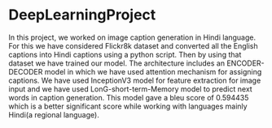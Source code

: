 # DeepLearningProject

In this project, we worked on image caption generation in Hindi language.
For this we have considered Flickr8k dataset and converted all the English captions into Hindi captions using a python script. Then by using that dataset we have trained our model.
The architecture includes an ENCODER-DECODER model in which we have used attention mechanism for assigning captions.
We have used InceptionV3 model for feature extraction for image input and we have used LonG-short-term-Memory model to predict next words in caption generation.
This model gave a bleu score of 0.594435 which is a better significant score while working with languages mainly Hindi(a regional language).

